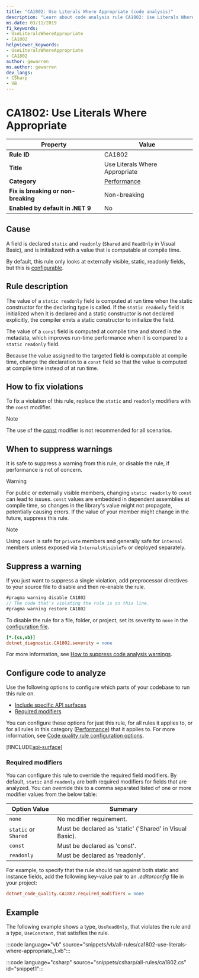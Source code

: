 ```yaml
---
title: "CA1802: Use Literals Where Appropriate (code analysis)"
description: "Learn about code analysis rule CA1802: Use Literals Where Appropriate"
ms.date: 03/11/2019
f1_keywords:
- UseLiteralsWhereAppropriate
- CA1802
helpviewer_keywords:
- UseLiteralsWhereAppropriate
- CA1802
author: gewarren
ms.author: gewarren
dev_langs:
- CSharp
- VB
---
```

# CA1802: Use Literals Where Appropriate

| Property                            | Value                                  |
|-------------------------------------|----------------------------------------|
| **Rule ID**                         | CA1802                                 |
| **Title**                           | Use Literals Where Appropriate         |
| **Category**                        | [Performance](performance-warnings.md) |
| **Fix is breaking or non-breaking** | Non-breaking                           |
| **Enabled by default in .NET 9**    | No                                     |

## Cause

A field is declared `static` and `readonly` (`Shared` and `ReadOnly` in Visual Basic), and is initialized with a value that is computable at compile time.

By default, this rule only looks at externally visible, static, readonly fields, but this is [configurable](#configure-code-to-analyze).

## Rule description

The value of a `static readonly` field is computed at run time when the static constructor for the declaring type is called. If the `static readonly` field is initialized when it is declared and a static constructor is not declared explicitly, the compiler emits a static constructor to initialize the field.

The value of a `const` field is computed at compile time and stored in the metadata, which improves run-time performance when it is compared to a `static readonly` field.

Because the value assigned to the targeted field is computable at compile time, change the declaration to a `const` field so that the value is computed at compile time instead of at run time.

## How to fix violations

To fix a violation of this rule, replace the `static` and `readonly` modifiers with the `const` modifier.

> [!NOTE]
> The use of the [const](../../../csharp/language-reference/keywords/const.md) modifier is not recommended for all scenarios.

## When to suppress warnings

It is safe to suppress a warning from this rule, or disable the rule, if performance is not of concern.

> [!WARNING]
> For public or externally visible members, changing `static readonly` to `const` can lead to issues. `const` values are embedded in dependent assemblies at compile time, so changes in the library's value might not propagate, potentially causing errors. If the value of your member might change in the future, suppress this rule.

> [!NOTE]
> Using `const` is safe for `private` members and generally safe for `internal` members unless exposed via `InternalsVisibleTo` or deployed separately.

## Suppress a warning

If you just want to suppress a single violation, add preprocessor directives to your source file to disable and then re-enable the rule.

```csharp
#pragma warning disable CA1802
// The code that's violating the rule is on this line.
#pragma warning restore CA1802
```

To disable the rule for a file, folder, or project, set its severity to `none` in the [configuration file](../configuration-files.md).

```ini
[*.{cs,vb}]
dotnet_diagnostic.CA1802.severity = none
```

For more information, see [How to suppress code analysis warnings](../suppress-warnings.md).

## Configure code to analyze

Use the following options to configure which parts of your codebase to run this rule on.

- [Include specific API surfaces](#include-specific-api-surfaces)
- [Required modifiers](#required-modifiers)

You can configure these options for just this rule, for all rules it applies to, or for all rules in this category ([Performance](performance-warnings.md)) that it applies to. For more information, see [Code quality rule configuration options](../code-quality-rule-options.md).

[!INCLUDE[api-surface](../includes/api-surface.md)]

### Required modifiers

You can configure this rule to override the required field modifiers. By default, `static` and `readonly` are both required modifiers for fields that are analyzed. You can override this to a comma separated listed of one or more modifier values from the below table:

| Option Value         | Summary                                                  |
| -------------------- | -------------------------------------------------------- |
| `none`               | No modifier requirement.                                 |
| `static` or `Shared` | Must be declared as 'static' ('Shared' in Visual Basic). |
| `const`              | Must be declared as 'const'.                             |
| `readonly`           | Must be declared as 'readonly'.                          |

For example, to specify that the rule should run against both static and instance fields, add the following key-value pair to an *.editorconfig* file in your project:

```ini
dotnet_code_quality.CA1802.required_modifiers = none
```

## Example

The following example shows a type, `UseReadOnly`, that violates the rule and a type, `UseConstant`, that satisfies the rule.

:::code language="vb" source="snippets/vb/all-rules/ca1802-use-literals-where-appropriate_1.vb":::

:::code language="csharp" source="snippets/csharp/all-rules/ca1802.cs" id="snippet1":::
